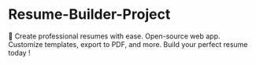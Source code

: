 # Resume-Builder-Project
📄 Create professional resumes with ease. Open-source web app. Customize templates, export to PDF, and more. Build your perfect resume today !
